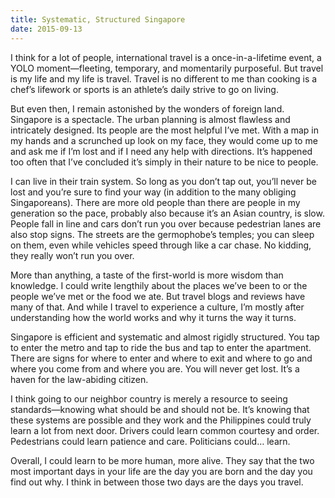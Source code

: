 ```yaml
---
title: Systematic, Structured Singapore
date: 2015-09-13
---
```


I think for a lot of people, international travel is a once-in-a-lifetime event, a YOLO moment—fleeting, temporary, and momentarily purposeful. But travel is my life and my life is travel. Travel is no different to me than cooking is a chef’s lifework or sports is an athlete’s daily strive to go on living.

But even then, I remain astonished by the wonders of foreign land. Singapore is a spectacle. The urban planning is almost flawless and intricately designed. Its people are the most helpful I’ve met. With a map in my hands and a scrunched up look on my face, they would come up to me and ask me if I’m lost and if I need any help with directions. It’s happened too often that I’ve concluded it’s simply in their nature to be nice to people.

<!--excerpt-->

I can live in their train system. So long as you don’t tap out, you’ll never be lost and you’re sure to find your way (in addition to the many obliging Singaporeans). There are more old people than there are people in my generation so the pace, probably also because it’s an Asian country, is slow. People fall in line and cars don’t run you over because pedestrian lanes are also stop signs. The streets are the germophobe’s temples; you can sleep on them, even while vehicles speed through like a car chase. No kidding, they really won’t run you over.

More than anything, a taste of the first-world is more wisdom than knowledge. I could write lengthily about the places we’ve been to or the people we’ve met or the food we ate. But travel blogs and reviews have many of that. And while I travel to experience a culture, I’m mostly after understanding how the world works and why it turns the way it turns.

Singapore is efficient and systematic and almost rigidly structured. You tap to enter the metro and tap to ride the bus and tap to enter the apartment. There are signs for where to enter and where to exit and where to go and where you come from and where you are. You will never get lost. It’s a haven for the law-abiding citizen.

I think going to our neighbor country is merely a resource to seeing standards—knowing what should be and should not be. It’s knowing that these systems are possible and they work and the Philippines could truly learn a lot from next door. Drivers could learn common courtesy and order. Pedestrians could learn patience and care. Politicians could… learn.

Overall, I could learn to be more human, more alive. They say that the two most important days in your life are the day you are born and the day you find out why. I think in between those two days are the days you travel.
